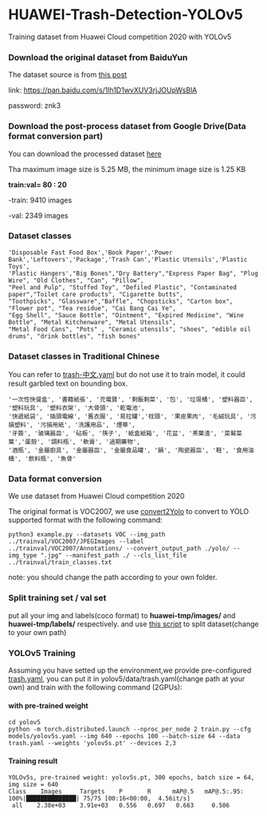 # HUAWEI-Trash-Detection-YOLOv5
Training dataset from Huawei Cloud competition 2020 with YOLOv5

### Download the original dataset from BaiduYun
The dataset source is from [this post](https://blog.csdn.net/qq_38410428/article/details/106974147)

link: https://pan.baidu.com/s/1lh1D1wvXUV3rjJOUpWsBlA 

password: znk3

### Download the post-process dataset from Google Drive(Data format conversion part)
You can download the processed dataset [here](https://drive.google.com/file/d/1E6JtyAt_TRSrK47d9F6-OtC9rrKFXsDc/view?usp=sharing)

Tha maximum image size is 5.25 MB, the minimum image size is 1.25 KB

**train:val= 80 : 20**

-train: 9410 images

-val: 2349 images

### Dataset classes

```
'Disposable Fast Food Box','Book Paper','Power Bank','Leftovers','Package','Trash Can','Plastic Utensils','Plastic Toys',
'Plastic Hangers',"Big Bones","Dry Battery","Express Paper Bag", "Plug Wire", "Old Clothes", "Can", "Pillow",
"Peel and Pulp", "Stuffed Toy", "Defiled Plastic", "Contaminated paper","Toilet care products", "Cigarette butts",
"Toothpicks", "Glassware","Baffle", "Chopsticks", "Carton box", "Flower pot", "Tea residue", "Cai Bang Cai Ye",
"Egg Shell", "Sauce Bottle", "Ointment", "Expired Medicine", "Wine Bottle", "Metal Kitchenware", "Metal Utensils",
"Metal Food Cans", "Pots" , "Ceramic utensils", "shoes", "edible oil drums", "drink bottles", "fish bones"
```

### Dataset classes in Traditional Chinese
You can refer to [trash-中文.yaml](https://github.com/e96031413/HUAWEI-Trash-Detection-YOLOv5/blob/main/trash-%E4%B8%AD%E6%96%87.yaml)
but do not use it to train model, it could result garbled text on bounding box.
```
'一次性快餐盒', '書籍紙張', '充電寶', '剩飯剩菜', '包', '垃圾桶', '塑料器皿', '塑料玩具', '塑料衣架', '大骨頭', '乾電池',
'快遞紙袋', '插頭電線', '舊衣服', '易拉罐','枕頭', '果皮果肉', '毛絨玩具', '污損塑料', '污損用紙', '洗護用品', '煙蒂',
'牙簽', '玻璃器皿', '砧板', '筷子', '紙盒紙箱', '花盆', '茶葉渣', '菜幫菜葉','蛋殼', '調料瓶', '軟膏', '過期藥物',
'酒瓶', '金屬廚具', '金屬器皿', '金屬食品罐', '鍋', '陶瓷器皿', '鞋', '食用油桶', '飲料瓶', '魚骨'
```

### Data format conversion

We use dataset from Huawei Cloud competition 2020

The original format is VOC2007, we use [convert2Yolo](https://github.com/ssaru/convert2Yolo) to convert to YOLO supported format with the following command:

```
python3 example.py --datasets VOC --img_path ../trainval/VOC2007/JPEGImages --label ../trainval/VOC2007/Annotations/ --convert_output_path ./yolo/ --img_type ".jpg" --manifest_path ./ --cls_list_file ../trainval/train_classes.txt
```
note: you should change the path according to your own folder.

### Split training set / val set
put all your img and labels(coco format) to **huawei-tmp/images/** and **huawei-tmp/labels/** respectively.
and use [this script](https://gist.github.com/e96031413/7b2d832d1cc12a11be374b1c1a570aa9#file-makedataset-py) to split dataset(change to your own path)

### YOLOv5 Training
Assuming you have setted up the environment,we provide pre-configured [trash.yaml](https://github.com/e96031413/HUAWEI-Trash-Detection-YOLOv5/blob/main/trash.yaml), you can put it in yolov5/data/trash.yaml(change path at your own) and train with the following command (2GPUs):

#### with pre-trained weight
```
cd yolov5
python -m torch.distributed.launch --nproc_per_node 2 train.py --cfg models/yolov5s.yaml --img 640 --epochs 100 --batch-size 64 --data trash.yaml --weights 'yolov5s.pt' --devices 2,3
```
#### Training result
```
YOLOv5s, pre-trained weight: yolov5s.pt, 300 epochs, batch size = 64, img size = 640
Class    Images     Targets    P       R      mAP@.5   mAP@.5:.95: 100%|██████████████| 75/75 [00:16<00:00,  4.56it/s]
 all    2.38e+03    3.91e+03   0.556   0.697   0.663     0.506
```
